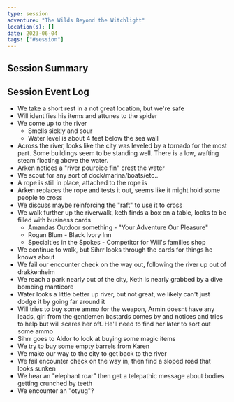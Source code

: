 ```yaml
---
type: session
adventure: "The Wilds Beyond the Witchlight"
location(s): []
date: 2023-06-04
tags: ["#session"]
---
```


## Session Summary

## Session Event Log

- We take a short rest in a not great location, but we're safe
- Will identifies his items and attunes to the spider
- We come up to the river
	- Smells sickly and sour
	- Water level is about 4 feet below the sea wall
- Across the river, looks like the city was leveled by a tornado for the most part. Some buildings seem to be standing well. There is a low, wafting steam floating above the water.
- Arken notices a "river pourpice fin" crest the water
- We scout for any sort of dock/marina/boats/etc..
- A rope is still in place, attached to the rope is 
- Arken replaces the rope and tests it out, seems like it might hold some people to cross
- We discuss maybe reinforcing the "raft" to use it to cross
- We walk further up the riverwalk, keth finds a box on a table, looks to be filled with business cards
	- Amandas Outdoor something - "Your Adventure Our Pleasure"
	- Rogan Blum - Black Ivory Inn
	- Specialties in the Spokes - Competitor for Will's families shop
- We continue to walk, but Sihrr looks through the cards for things he knows about
- We fail our encounter check on the way out, following the river up out of drakkenheim
- We reach a park nearly out of the city, Keth is nearly grabbed by a dive bombing manticore
- Water looks a little better up river, but not great, we likely can't just dodge it by going far around it
- Will tries to buy some ammo for the weapon, Armin doesnt have any leads, girl from the gentlemen bastards comes by and notices and tries to help but will scares her off. He'll need to find her later to sort out some ammo
- Sihrr goes to Aldor to look at buying some magic items
- We try to buy some empty barrels from Karen
- We make our way to the city to get back to the river
- We fail encounter check on the way in, then find a sloped road that looks sunken
- We hear an "elephant roar" then get a telepathic message about bodies getting crunched by teeth
- We encounter an "otyug"?